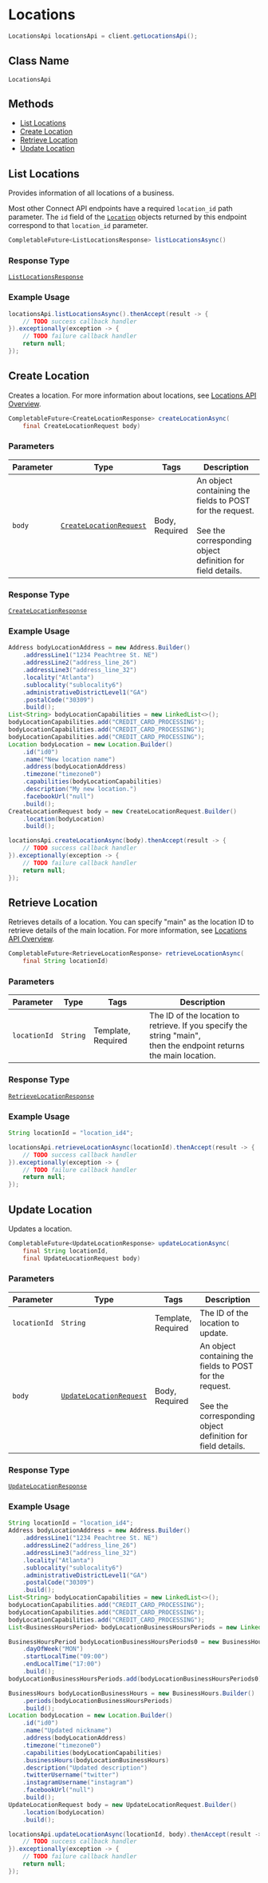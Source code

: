 # Locations

```java
LocationsApi locationsApi = client.getLocationsApi();
```

## Class Name

`LocationsApi`

## Methods

* [List Locations](/doc/locations.md#list-locations)
* [Create Location](/doc/locations.md#create-location)
* [Retrieve Location](/doc/locations.md#retrieve-location)
* [Update Location](/doc/locations.md#update-location)

## List Locations

Provides information of all locations of a business.

Most other Connect API endpoints have a required `location_id` path parameter.
The `id` field of the [`Location`](#type-location) objects returned by this
endpoint correspond to that `location_id` parameter.

```java
CompletableFuture<ListLocationsResponse> listLocationsAsync()
```

### Response Type

[`ListLocationsResponse`](/doc/models/list-locations-response.md)

### Example Usage

```java
locationsApi.listLocationsAsync().thenAccept(result -> {
    // TODO success callback handler
}).exceptionally(exception -> {
    // TODO failure callback handler
    return null;
});
```

## Create Location

Creates a location.
For more information about locations, see [Locations API Overview](https://developer.squareup.com/docs/locations-api).

```java
CompletableFuture<CreateLocationResponse> createLocationAsync(
    final CreateLocationRequest body)
```

### Parameters

| Parameter | Type | Tags | Description |
|  --- | --- | --- | --- |
| `body` | [`CreateLocationRequest`](/doc/models/create-location-request.md) | Body, Required | An object containing the fields to POST for the request.<br><br>See the corresponding object definition for field details. |

### Response Type

[`CreateLocationResponse`](/doc/models/create-location-response.md)

### Example Usage

```java
Address bodyLocationAddress = new Address.Builder()
    .addressLine1("1234 Peachtree St. NE")
    .addressLine2("address_line_26")
    .addressLine3("address_line_32")
    .locality("Atlanta")
    .sublocality("sublocality6")
    .administrativeDistrictLevel1("GA")
    .postalCode("30309")
    .build();
List<String> bodyLocationCapabilities = new LinkedList<>();
bodyLocationCapabilities.add("CREDIT_CARD_PROCESSING");
bodyLocationCapabilities.add("CREDIT_CARD_PROCESSING");
bodyLocationCapabilities.add("CREDIT_CARD_PROCESSING");
Location bodyLocation = new Location.Builder()
    .id("id0")
    .name("New location name")
    .address(bodyLocationAddress)
    .timezone("timezone0")
    .capabilities(bodyLocationCapabilities)
    .description("My new location.")
    .facebookUrl("null")
    .build();
CreateLocationRequest body = new CreateLocationRequest.Builder()
    .location(bodyLocation)
    .build();

locationsApi.createLocationAsync(body).thenAccept(result -> {
    // TODO success callback handler
}).exceptionally(exception -> {
    // TODO failure callback handler
    return null;
});
```

## Retrieve Location

Retrieves details of a location. You can specify "main" 
as the location ID to retrieve details of the 
main location. For more information, 
see [Locations API Overview](https://developer.squareup.com/docs/docs/locations-api).

```java
CompletableFuture<RetrieveLocationResponse> retrieveLocationAsync(
    final String locationId)
```

### Parameters

| Parameter | Type | Tags | Description |
|  --- | --- | --- | --- |
| `locationId` | `String` | Template, Required | The ID of the location to retrieve. If you specify the string "main",<br>then the endpoint returns the main location. |

### Response Type

[`RetrieveLocationResponse`](/doc/models/retrieve-location-response.md)

### Example Usage

```java
String locationId = "location_id4";

locationsApi.retrieveLocationAsync(locationId).thenAccept(result -> {
    // TODO success callback handler
}).exceptionally(exception -> {
    // TODO failure callback handler
    return null;
});
```

## Update Location

Updates a location.

```java
CompletableFuture<UpdateLocationResponse> updateLocationAsync(
    final String locationId,
    final UpdateLocationRequest body)
```

### Parameters

| Parameter | Type | Tags | Description |
|  --- | --- | --- | --- |
| `locationId` | `String` | Template, Required | The ID of the location to update. |
| `body` | [`UpdateLocationRequest`](/doc/models/update-location-request.md) | Body, Required | An object containing the fields to POST for the request.<br><br>See the corresponding object definition for field details. |

### Response Type

[`UpdateLocationResponse`](/doc/models/update-location-response.md)

### Example Usage

```java
String locationId = "location_id4";
Address bodyLocationAddress = new Address.Builder()
    .addressLine1("1234 Peachtree St. NE")
    .addressLine2("address_line_26")
    .addressLine3("address_line_32")
    .locality("Atlanta")
    .sublocality("sublocality6")
    .administrativeDistrictLevel1("GA")
    .postalCode("30309")
    .build();
List<String> bodyLocationCapabilities = new LinkedList<>();
bodyLocationCapabilities.add("CREDIT_CARD_PROCESSING");
bodyLocationCapabilities.add("CREDIT_CARD_PROCESSING");
bodyLocationCapabilities.add("CREDIT_CARD_PROCESSING");
List<BusinessHoursPeriod> bodyLocationBusinessHoursPeriods = new LinkedList<>();

BusinessHoursPeriod bodyLocationBusinessHoursPeriods0 = new BusinessHoursPeriod.Builder()
    .dayOfWeek("MON")
    .startLocalTime("09:00")
    .endLocalTime("17:00")
    .build();
bodyLocationBusinessHoursPeriods.add(bodyLocationBusinessHoursPeriods0);

BusinessHours bodyLocationBusinessHours = new BusinessHours.Builder()
    .periods(bodyLocationBusinessHoursPeriods)
    .build();
Location bodyLocation = new Location.Builder()
    .id("id0")
    .name("Updated nickname")
    .address(bodyLocationAddress)
    .timezone("timezone0")
    .capabilities(bodyLocationCapabilities)
    .businessHours(bodyLocationBusinessHours)
    .description("Updated description")
    .twitterUsername("twitter")
    .instagramUsername("instagram")
    .facebookUrl("null")
    .build();
UpdateLocationRequest body = new UpdateLocationRequest.Builder()
    .location(bodyLocation)
    .build();

locationsApi.updateLocationAsync(locationId, body).thenAccept(result -> {
    // TODO success callback handler
}).exceptionally(exception -> {
    // TODO failure callback handler
    return null;
});
```

